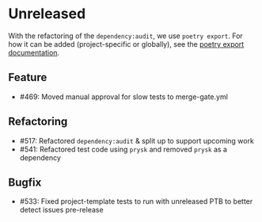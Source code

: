 # Unreleased

With the refactoring of the `dependency:audit`, we use `poetry export`. For how it can
be added (project-specific or globally), see the
[poetry export documentation](https://github.com/python-poetry/poetry-plugin-export).

## Feature

* #469: Moved manual approval for slow tests to merge-gate.yml

## Refactoring

* #517: Refactored `dependency:audit` & split up to support upcoming work
* #541: Refactored test code using `prysk` and removed `prysk` as a dependency

## Bugfix

* #533: Fixed project-template tests to run with unreleased PTB to better detect issues pre-release
